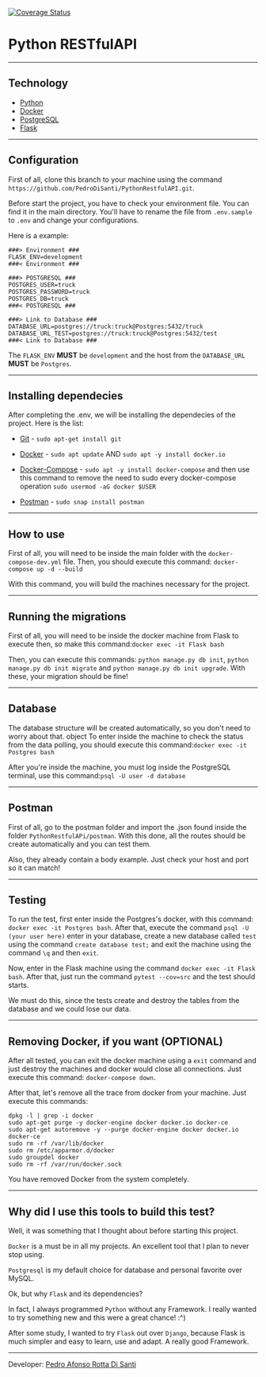 [![Coverage Status](https://coveralls.io/repos/github/PedroDiSanti/PythonRestfulAPI/badge.svg?branch=master)](https://coveralls.io/github/PedroDiSanti/PythonRestfulAPI?branch=master)

# Python RESTfulAPI

***

## Technology
- [Python](https://www.python.org/)
- [Docker](https://www.docker.com/)
- [PostgreSQL](https://www.postgresql.org/)
- [Flask](https://palletsprojects.com/p/flask/)

***

## Configuration

First of all, clone this branch to your machine using the command `https://github.com/PedroDiSanti/PythonRestfulAPI.git`.

Before start the project, you have to check your environment file. You can find it in the main directory.
You'll have to rename the file from `.env.sample` to `.env` and change your configurations.

Here is a example:
```
###> Environment ###
FLASK_ENV=development
###< Environment ###

###> POSTGRESQL ###
POSTGRES_USER=truck
POSTGRES_PASSWORD=truck
POSTGRES_DB=truck
###< POSTGRESQL ###

###> Link to Database ###
DATABASE_URL=postgres://truck:truck@Postgres:5432/truck
DATABASE_URL_TEST=postgres://truck:truck@Postgres:5432/test
###< Link to Database ###
```
The `FLASK_ENV` **MUST** be `development` and the host from the `DATABASE_URL` **MUST** be `Postgres`.

***

## Installing dependecies
After completing the .env, we will be installing the dependecies of the project. Here is the list:

- [Git](https://github.com/) - `sudo apt-get install git`

- [Docker](https://www.docker.com/) - `sudo apt update` AND `sudo apt -y install docker.io`

- [Docker-Compose](https://docs.docker.com/compose/) - `sudo apt -y install docker-compose` and then use this command 
to remove the need to sudo every docker-compose operation `sudo usermod -aG docker $USER`

- [Postman](https://www.getpostman.com/) -  `sudo snap install postman`

***

## How to use

First of all, you will need to be inside the main folder with the `docker-compose-dev.yml` file. Then, you should execute this command: `docker-compose up -d --build`

With this command, you will build the machines necessary for the project.

***

## Running the migrations

First of all, you will need to be inside the docker machine from Flask to execute then, so make this command:`docker exec -it Flask bash`

Then, you can execute this commands:
`python manage.py db init`, `python manage.py db init migrate` and `python manage.py db init upgrade`. With these, your migration should be fine!
***

## Database

The database structure will be created automatically, so you don't need to worry about that.
object
To enter inside the machine to check the status from the data polling, you should execute this command:`docker exec -it Postgres bash`

After you're inside the machine, you must log inside the PostgreSQL terminal, use this command:`psql -U user -d database`

***

## Postman

First of all, go to the postman folder and import the .json found inside the folder `PythonRestfulAPi/postman`. With this done, all the routes should be
create automatically and you can test them.

Also, they already contain a body example. Just check your host and port so it can match!

***

## Testing

To run the test, first enter inside the Postgres's docker, with this command: `docker exec -it Postgres bash`.
After that, execute the command `psql -U (your user here)` enter in your database, create a new database called `test` using the command 
`create database test;` and exit the machine using the command `\q` and then `exit`.

Now, enter in the Flask machine using the command `docker exec -it Flask bash`. After that, just run the command `pytest --cov=src` and the test should starts.

We must do this, since the tests create and destroy the tables from the database and we could lose our data.                  

***

## Removing Docker, if you want (OPTIONAL)
After all tested, you can exit the docker machine using a `exit` command and just destroy the machines and docker would close all connections. Just execute this command:
`docker-compose down`.

After that, let's remove all the trace from docker from your machine. Just execute this commands:
```
dpkg -l | grep -i docker
sudo apt-get purge -y docker-engine docker docker.io docker-ce  
sudo apt-get autoremove -y --purge docker-engine docker docker.io docker-ce 
sudo rm -rf /var/lib/docker
sudo rm /etc/apparmor.d/docker
sudo groupdel docker
sudo rm -rf /var/run/docker.sock
```
You have removed Docker from the system completely.

***

## Why did I use this tools to build this test?
Well, it was something that I thought about before starting this project.

`Docker` is a must be in all my projects. An excellent tool that I plan to never stop using.

`Postgresql` is my default choice for database and personal favorite over MySQL.

Ok, but why `Flask` and its dependencies? 

In fact, I always programmed `Python` without any Framework. I really wanted to 
try something new and this were a great chance! :^)

After some study, I wanted to try `Flask` out over `Django`, 
because Flask is much simpler and easy to learn, use and adapt. A really good Framework. 

***

Developer: [Pedro Afonso Rotta Di Santi](https://www.linkedin.com/in/pedro-afonso-rotta-di-santi-8842a017b/)
